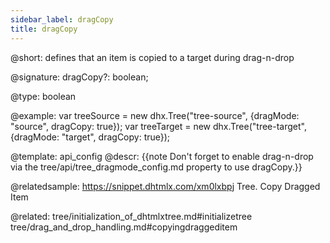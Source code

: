 ```yaml
---
sidebar_label: dragCopy
title: dragCopy
---          
```


@short: defines that an item is copied to a target during drag-n-drop

@signature: dragCopy?: boolean;

@type: boolean

@example: 
var treeSource = new dhx.Tree("tree-source", {dragMode: "source", dragCopy: true});
var treeTarget = new dhx.Tree("tree-target", {dragMode: "target", dragCopy: true});

@template:	api_config
@descr: 
{{note Don't forget to enable drag-n-drop via the tree/api/tree_dragmode_config.md property to use dragCopy.}}


@relatedsample: https://snippet.dhtmlx.com/xm0lxbpj	Tree. Copy Dragged Item

@related: tree/initialization_of_dhtmlxtree.md#initializetree
tree/drag_and_drop_handling.md#copyingdraggeditem